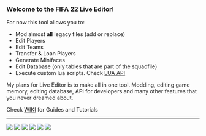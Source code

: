 ### Welcome to the FIFA 22 Live Editor!

For now this tool allows you to:
- Mod almost **all** legacy files (add or replace)
- Edit Players
- Edit Teams
- Transfer & Loan Players
- Generate Minifaces
- Edit Database (only tables that are part of the squadfile)
- Execute custom lua scripts. Check [LUA API](https://github.com/xAranaktu/FIFA-22-Live-Editor/wiki/LUA-API)

My plans for Live Editor is to make all in one tool. 
Modding, editing game memory, editing database, API for developers and many other features that you never dreamed about.

Check [WIKI](https://github.com/xAranaktu/FIFA-22-Live-Editor/wiki) for Guides and Tutorials

***

![](https://i.imgur.com/SSCMdKs.png)
![](https://i.imgur.com/FCbP4mC.png)
![](https://i.imgur.com/JFljI3A.png)
![](https://i.imgur.com/pgQStaD.png)
![](https://i.imgur.com/mH7G1gO.png)
![](https://i.imgur.com/etIRoCG.png)

